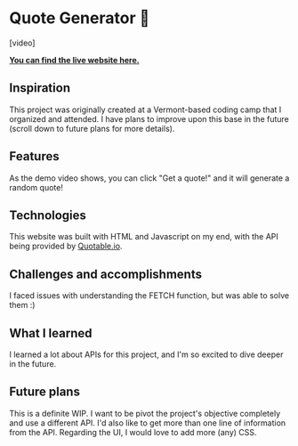 # Quote Generator 💬

[video]

**[You can find the live website here.](#)** <!-- add after initializing -->

## Inspiration
This project was originally created at a Vermont-based coding camp that I organized and attended. I have plans to improve upon this base in the future (scroll down to future plans for more details).

## Features
As the demo video shows, you can click "Get a quote!" and it will generate a random quote!

## Technologies
This website was built with HTML and Javascript on my end, with the API being provided by [Quotable.io](https://api.quotable.io/random).

## Challenges and accomplishments
I faced issues with understanding the FETCH function, but was able to solve them :)

## What I learned
I learned a lot about APIs for this project, and I'm so excited to dive deeper in the future.

## Future plans
This is a definite WIP. I want to be pivot the project's objective completely and use a different API. I'd also like to get more than one line of information from the API. Regarding the UI, I would love to add more (any) CSS.